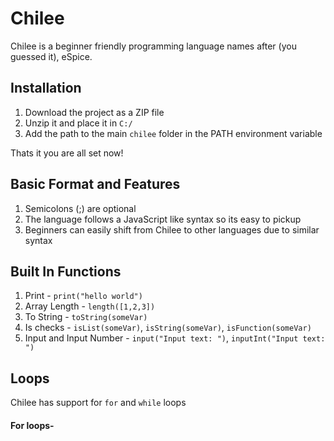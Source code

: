 # Chilee

Chilee is a beginner friendly programming language names after (you guessed it), eSpice. 

## Installation
1. Download the project as a ZIP file
2. Unzip it and place it in `C:/`
3. Add the path to the main `chilee` folder in the PATH environment variable

Thats it you are all set now!

## Basic Format and Features
1. Semicolons (;) are optional
2. The language follows a JavaScript like syntax so its easy to pickup
3. Beginners can easily shift from Chilee to other languages due to similar syntax

## Built In Functions
1. Print - `print("hello world")`
2. Array Length - `length([1,2,3])`
3. To String - `toString(someVar)`
4. Is checks - `isList(someVar)`, `isString(someVar)`, `isFunction(someVar)`
5. Input and Input Number - `input("Input text: ")`, `inputInt("Input text: ")`

## Loops
Chilee has support for `for` and `while` loops

#### For loops-
